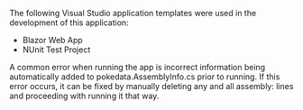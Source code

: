 The following Visual Studio application templates were used in the development of this application:
- Blazor Web App
- NUnit Test Project

A common error when running the app is incorrect information being automatically added to pokedata.AssemblyInfo.cs prior to running. If this error occurs, it can be fixed by manually deleting any and all assembly: lines and proceeding with running it that way.